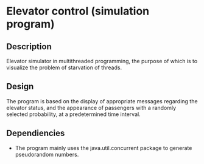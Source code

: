 # Elevator control (simulation program)

## Description
Elevator simulator in multithreaded programming, the purpose of which is to visualize the problem of starvation of threads.

## Design

The program is based on the display of appropriate messages regarding the elevator status, and the appearance of passengers with a randomly selected probability, at a predetermined time interval.

## Dependiencies

- The program mainly uses the java.util.concurrent package to generate pseudorandom numbers.

